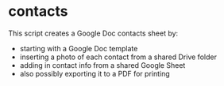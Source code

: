 # contacts
This script creates a Google Doc contacts sheet by:
 - starting with a Google Doc template
 - inserting a photo of each contact from a shared Drive folder
 - adding in contact info from a shared Google Sheet
 - also possibly exporting it to a PDF for printing

